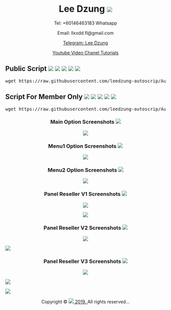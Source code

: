 <h1 align="center">Lee Dzung <img src="https://img.shields.io/badge/Autoscript-2019-brightgreen.svg"></h1> 
<p align="center">Tel: +60146463183 Whatsapp</p>
<p align="center">Email: llxxdd.fl@gmail.com</p>
<p align="center"><a href="https://telegram.me/LeeDzung" target="_blank">Telegram: Lee Dzung</a></p>
<p align="center"><a href="https://www.youtube.com/playlist?list=PLzBcA76rWoRg98Ef6hva_6S-Txl35Wl5p" target="_blank">Youtube Video Chanel Tutorials</a></p>
<h2>Public Script
<img src="https://img.shields.io/badge/IP-Registed-red.svg">
<img src="https://img.shields.io/badge/Supported-Linux%20x64-brightgreen.svg">
<img src="https://img.shields.io/badge/debian%207%208%209-%26%20Above-yellowgreen.svg">
<img src="https://img.shields.io/badge/Ubuntu%2014%2016%2018-%26%20Above-yellowgreen.svg">
<img src="https://img.shields.io/badge/Panel-ssh%20ssl%20openvpn-yellowgreen.svg">
</h2>
<pre>wget https://raw.githubusercontent.com/leedzung-autoscrip/Autoscript/master/allinone.sh && chmod +x allinone.sh && ./allinone.sh && rm -f allinone.sh && history -c</pre>
  <p></p>
 <h2>Script For Member Only
  <img src="https://img.shields.io/badge/Member-Ordered-orange.svg">
  <img src="https://img.shields.io/badge/Supported-Linux%20x64-brightgreen.svg">
<img src="https://img.shields.io/badge/debian%207%208%209-%26%20Above-yellowgreen.svg">
<img src="https://img.shields.io/badge/Ubuntu%2014%2016%2018-%26%20Above-yellowgreen.svg">
<img src="https://img.shields.io/badge/Panel-ssh%20ssl%20openvpn-yellowgreen.svg">
</h2>
<pre>wget https://raw.githubusercontent.com/leedzung-autoscrip/Autoscript/master/forsell.sh && chmod +x forsell.sh && ./forsell.sh && rm -f forsell.sh && history -c</pre>
  <p></p>
<h3 align="center">Main Option Screenshots  <img src="https://img.shields.io/badge/Full-Options-lightgrey.svg"></h3>
<p align="center">
  <img src="https://raw.githubusercontent.com/leedzung-autoscrip/Autoscript/master/Pictures/main.jpg">
   </p>
<h3 align="center">Menu1 Option Screenshots  <img src="https://img.shields.io/badge/All-In%201-blue.svg"></h3>
<p align="center">
  <img src="https://raw.githubusercontent.com/leedzung-autoscrip/Autoscript/master/Pictures/menu1.jpg">
   </p>
   <h3 align="center">Menu2 Option Screenshots  <img src="https://img.shields.io/badge/Extra-Options-yellow.svg"></h3>
<p align="center">
  <img src="https://raw.githubusercontent.com/leedzung-autoscrip/Autoscript/master/Pictures/menu2.jpg">
   </p>
   <h3 align="center">Panel Reseller V1 Screenshots  <img src="https://img.shields.io/badge/OCS%20v1-Modified-brightgreen.svg"></h3>
<p align="center">
  <img src="https://i.imgur.com/1BMubwd.jpg"></p>
<p align="center">
  <img src="https://i.imgur.com/N0vEYit.png"></p>
   
<h3 align="center">Panel Reseller V2 Screenshots  <img src="https://img.shields.io/badge/OCS%20v2-Modified-brightgreen.svg"></h3>
<p align="center">
  <img src="https://i.imgur.com/J443PGm.jpg"></p>
   <img src="https://i.imgur.com/4zviByB.jpg"></p>
   
   <h3 align="center">Panel Reseller V3 Screenshots  <img src="https://img.shields.io/badge/OCS%20v3-Modified-brightgreen.svg"></h3>
<p align="center">
  <img src="https://i.imgur.com/VvaSnlu.jpg"></p>
   <img src="https://i.imgur.com/fQY6DY7.jpg"></p>
   <img src="https://i.imgur.com/1qrFDQV.jpg"></p>
<p align="center">Copyright &copy; <a href="https://telegram.me/LeeDzung"><img src="https://img.shields.io/badge/Lee%20Dzung-Autoscript-brightgreen.svg"> 2019. </a>  All rights reserved...</p>
